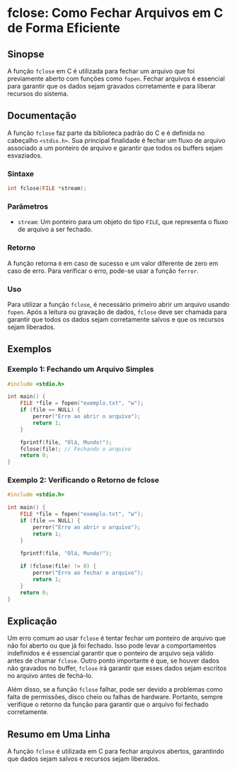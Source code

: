 <!--
Meta Description: # fclose: Como Fechar Arquivos em C de Forma Eficiente ## Sinopse A função `fclose` em C é utilizada para fechar um arquivo que foi previamente aberto...
Meta Keywords: fclose, arquivo, que, file, para
-->

# fclose: Como Fechar Arquivos em C de Forma Eficiente

## Sinopse
A função `fclose` em C é utilizada para fechar um arquivo que foi previamente aberto com funções como `fopen`. Fechar arquivos é essencial para garantir que os dados sejam gravados corretamente e para liberar recursos do sistema.

## Documentação
A função `fclose` faz parte da biblioteca padrão do C e é definida no cabeçalho `<stdio.h>`. Sua principal finalidade é fechar um fluxo de arquivo associado a um ponteiro de arquivo e garantir que todos os buffers sejam esvaziados.

### Sintaxe
```c
int fclose(FILE *stream);
```

### Parâmetros
- `stream`: Um ponteiro para um objeto do tipo `FILE`, que representa o fluxo de arquivo a ser fechado.

### Retorno
A função retorna `0` em caso de sucesso e um valor diferente de zero em caso de erro. Para verificar o erro, pode-se usar a função `ferror`.

### Uso
Para utilizar a função `fclose`, é necessário primeiro abrir um arquivo usando `fopen`. Após a leitura ou gravação de dados, `fclose` deve ser chamada para garantir que todos os dados sejam corretamente salvos e que os recursos sejam liberados.

## Exemplos

### Exemplo 1: Fechando um Arquivo Simples
```c
#include <stdio.h>

int main() {
    FILE *file = fopen("exemplo.txt", "w");
    if (file == NULL) {
        perror("Erro ao abrir o arquivo");
        return 1;
    }

    fprintf(file, "Olá, Mundo!");
    fclose(file); // Fechando o arquivo
    return 0;
}
```

### Exemplo 2: Verificando o Retorno de fclose
```c
#include <stdio.h>

int main() {
    FILE *file = fopen("exemplo.txt", "w");
    if (file == NULL) {
        perror("Erro ao abrir o arquivo");
        return 1;
    }

    fprintf(file, "Olá, Mundo!");
    
    if (fclose(file) != 0) {
        perror("Erro ao fechar o arquivo");
        return 1;
    }
    return 0;
}
```

## Explicação
Um erro comum ao usar `fclose` é tentar fechar um ponteiro de arquivo que não foi aberto ou que já foi fechado. Isso pode levar a comportamentos indefinidos e é essencial garantir que o ponteiro de arquivo seja válido antes de chamar `fclose`. Outro ponto importante é que, se houver dados não gravados no buffer, `fclose` irá garantir que esses dados sejam escritos no arquivo antes de fechá-lo.

Além disso, se a função `fclose` falhar, pode ser devido a problemas como falta de permissões, disco cheio ou falhas de hardware. Portanto, sempre verifique o retorno da função para garantir que o arquivo foi fechado corretamente.

## Resumo em Uma Linha
A função `fclose` é utilizada em C para fechar arquivos abertos, garantindo que dados sejam salvos e recursos sejam liberados.